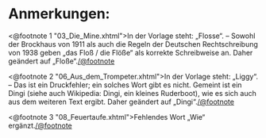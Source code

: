 Anmerkungen:
============

<@footnote 1 "03_Die_Mine.xhtml">In der Vorlage steht: „Flosse“. – Sowohl der Brockhaus von 1911 als auch
die Regeln der Deutschen Rechtschreibung von 1938 geben „das Floß / die Flöße“
als korrekte Schreibweise an. Daher geändert auf „Floße“.</@footnote>

<@footnote 2 "06_Aus_dem_Trompeter.xhtml">In der Vorlage steht: „Liggy“. – Das ist ein Druckfehler; ein solches
Wort gibt es nicht. Gemeint ist ein Dingi (siehe auch Wikipedia: Dingi, ein
kleines Ruderboot), wie es sich auch aus dem weiteren Text ergibt. Daher
geändert auf „Dingi“.</@footnote>

<@footnote 3 "08_Feuertaufe.xhtml">Fehlendes Wort „Wie“ ergänzt.</@footnote>

